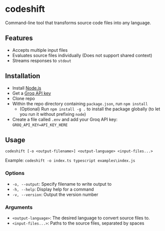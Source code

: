 # codeshift

Command-line tool that transforms source code files into any language.

## Features

- Accepts multiple input files
- Evaluates source files individually (Does not support shared context)
- Streams responses to `stdout`

## Installation

- Install [Node.js](https://nodejs.org/en)
- Get a [Groq API key](https://console.groq.com/keys)
- Clone repo
- Within the repo directory containing `package.json`, run `npm install`
  - (Optional) Run `npm install -g .` to install the package globally (to let you run it without prefixing `node`)
- Create a file called `.env` and add your Groq API key: `GROQ_API_KEY=API_KEY_HERE`

## Usage

`codeshift [-o <output-filename>] <output-language> <input-files...>`

Example: `codeshift -o index.ts typescript examples\index.js`

### Options

- `-o, --output`: Specify filename to write output to
- `-h, --help`: Display help for a command
- `-v, --version`: Output the version number

### Arguments

- `<output-language>`: The desired language to convert source files to.
- `<input-files...>`: Paths to the source files, separated by spaces
